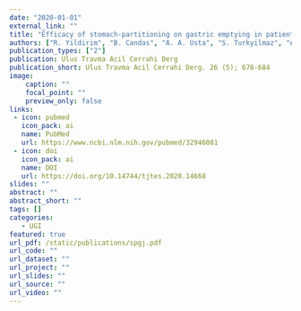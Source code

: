```yaml
---
date: "2020-01-01"
external_link: ""
title: "Efficacy of stomach-partitioning on gastric emptying in patients undergoing palliative gastrojejunostomy for malign gastric outlet obstruction"
authors: ["R. Yildirim", "B. Candas", "A. A. Usta", "S. Turkyilmaz", "A. Calik", "A. Guner"]
publication_types: ["2"]
publication: Ulus Travma Acil Cerrahi Derg
publication_short: Ulus Travma Acil Cerrahi Derg. 26 (5); 678-684
image:
    caption: ""
    focal_point: ""
    preview_only: false
links:
 - icon: pubmed
   icon_pack: ai
   name: PubMed
   url: https://www.ncbi.nlm.nih.gov/pubmed/32946081
 - icon: doi
   icon_pack: ai
   name: DOI
   url: https://doi.org/10.14744/tjtes.2020.14668
slides: ""
abstract: ""
abstract_short: ""
tags: []
categories: 
   - UGI
featured: true
url_pdf: /static/publications/spgj.pdf
url_code: ""
url_dataset: ""
url_project: ""
url_slides: ""
url_source: ""
url_video: ""
---
```

